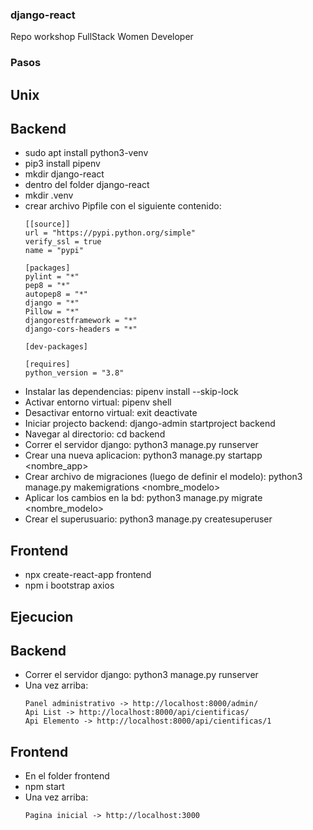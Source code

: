### django-react

Repo workshop FullStack Women Developer

### Pasos

## Unix
## Backend
- sudo apt install python3-venv
- pip3 install pipenv
- mkdir django-react
- dentro del folder django-react
- mkdir .venv
- crear archivo Pipfile con el siguiente contenido:
    ```
    [[source]]
    url = "https://pypi.python.org/simple"
    verify_ssl = true
    name = "pypi"

    [packages]
    pylint = "*"
    pep8 = "*"
    autopep8 = "*"
    django = "*"
    Pillow = "*"
    djangorestframework = "*"
    django-cors-headers = "*"

    [dev-packages]

    [requires]
    python_version = "3.8"
    ```
- Instalar las dependencias:
pipenv install --skip-lock
- Activar entorno virtual:
pipenv shell
- Desactivar entorno virtual:
exit
deactivate
- Iniciar projecto backend:
django-admin startproject backend
- Navegar al directorio:
cd backend
- Correr el servidor django:
python3 manage.py runserver
- Crear una nueva aplicacion:
python3 manage.py startapp <nombre_app>
- Crear archivo de migraciones (luego de definir el modelo):
python3 manage.py makemigrations <nombre_modelo>
- Aplicar los cambios en la bd:
python3 manage.py migrate <nombre_modelo>
- Crear el superusuario:
python3 manage.py createsuperuser

## Frontend
- npx create-react-app frontend
- npm i bootstrap axios


## Ejecucion

## Backend
- Correr el servidor django:
python3 manage.py runserver
- Una vez arriba:
    ```
    Panel administrativo -> http://localhost:8000/admin/
    Api List -> http://localhost:8000/api/cientificas/
    Api Elemento -> http://localhost:8000/api/cientificas/1
    ```
## Frontend
- En el folder frontend
- npm start
- Una vez arriba:
    ```
    Pagina inicial -> http://localhost:3000
    ```